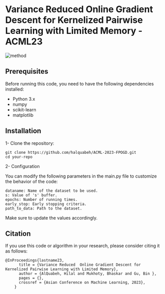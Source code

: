 # Variance Reduced  Online Gradient Descent for Kernelized Pairwise Learning with Limited Memory - ACML23
![method](https://github.com/halquabeh/ACML-2023-FPOGD-Code/assets/74788514/6d382537-2e9c-4285-9ea8-e9a3638d8e23)

## Prerequisites
Before running this code, you need to have the following dependencies installed:
- Python 3.x
- numpy
- scikit-learn
- matplotlib

## Installation

1- Clone the repository:

    git clone https://github.com/halquabeh/ACML-2023-FPOGD.git
    cd your-repo

2- Configuration

You can modify the following parameters in the main.py file to customize the behavior of the code:

    dataname: Name of the dataset to be used.
    s: Value of 's' buffer.
    epochs: Number of running times.
    early_stop: Early stopping criteria.
    path_to_data: Path to the dataset.

Make sure to update the values accordingly.

## Citation

If you use this code or algorithm in your research, please consider citing it as follows:

    @InProceedings{lastname23,
          title = {Variance Reduced  Online Gradient Descent for Kernelized Pairwise Learning with Limited Memory},
          author = {AlQuabeh, Hilal and Mukhoty, Bhaskar and Gu, Bin },
          pages = {},
          crossref = {Asian Conference on Machine Learning, 2023},
        }

